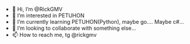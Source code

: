 - 👋 Hi, I’m @RickGMV
- 👀 I’m interested in PETUHON 
- 🌱 I’m currently learning PETUHON(Python), maybe go.... Maybe c#...
- 💞️ I’m looking to collaborate with something else...
- 📫 How to reach me, tg @rickgmv

<!---
RickGMV/RickGMV is a ✨ special ✨ repository because its `README.md` (this file) appears on your GitHub profile.
You can click the Preview link to take a look at your changes.
--->
